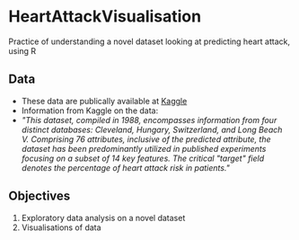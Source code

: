 # HeartAttackVisualisation
Practice of understanding a novel dataset looking at predicting heart attack, using R

## Data 
- These data are publically available at [Kaggle](https://www.kaggle.com/datasets/juledz/heart-attack-prediction?resource=download)
- Information from Kaggle on the data:
- *"This dataset, compiled in 1988, encompasses information from four distinct databases: Cleveland, Hungary, Switzerland, and Long Beach V. Comprising 76 attributes, inclusive of the predicted attribute, the dataset has been predominantly utilized in published experiments focusing on a subset of 14 key features. The critical "target" field denotes the percentage of heart attack risk in patients."*
  
## Objectives
1. Exploratory data analysis on a novel dataset
2. Visualisations of data
